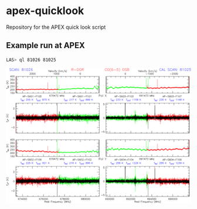 # apex-quicklook
Repository for the APEX quick look script

## Example run at APEX
```bash
LAS> ql 81026 81025
```

![Example quick look plot](ql_81026.png "ql_81026.png")
